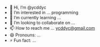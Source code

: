 - 👋 Hi, I’m @ycddyc
- 👀 I’m interested in ... programming
- 🌱 I’m currently learning ...
- 💞️ I’m looking to collaborate on ...
- 📫 How to reach me ... ycddyc@gmail.com
- 😄 Pronouns: ...
- ⚡ Fun fact: ...

<!---
ycddyc/ycddyc is a ✨ special ✨ repository because its `README.md` (this file) appears on your GitHub profile.
You can click the Preview link to take a look at your changes.
--->
